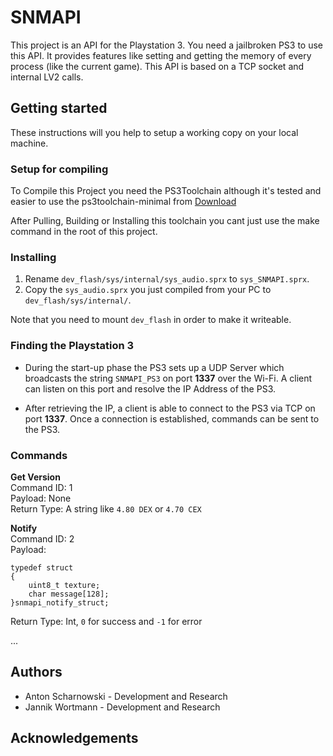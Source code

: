 # SNMAPI #

This project is an API for the Playstation 3. You need a jailbroken PS3 to use this API. It provides features like setting and getting the memory of every process (like the current game). This API is based on a TCP socket and internal LV2 calls.

## Getting started ##
These instructions will you help to setup a working copy on your local machine. 

### Setup for compiling ###
To Compile this Project you need the PS3Toolchain although it's tested and easier to use the 
ps3toolchain-minimal from <!-- Place this tag where you want the button to render. -->
                          <a class="github-button" href="https://github.com/scrapes/ps3toolchain-minimal" data-icon="octicon-cloud-download" data-size="large" aria-label="Download scrapes/ps3toolchain-minimal on GitHub">Download</a> 


After Pulling, Building or Installing this toolchain you cant just use the make command in the root of this project.


### Installing ###
1. Rename `dev_flash/sys/internal/sys_audio.sprx` to `sys_SNMAPI.sprx`. 
2. Copy the `sys_audio.sprx` you just compiled from your PC to `dev_flash/sys/internal/`. 

Note that you need to mount `dev_flash` in order to make it writeable. 

### Finding the Playstation 3 ###
- During the start-up phase the PS3 sets up a UDP Server which broadcasts the string `SNMAPI_PS3` on port **1337** over the Wi-Fi. A client can listen on this port and resolve the IP Address of the PS3.

- After retrieving the IP, a client is able to connect to the PS3 via TCP on port **1337**. Once a connection is established, commands can be sent to the PS3. 

### Commands ###
**Get Version**  
Command ID: 1  
Payload: None  
Return Type: A string like `4.80 DEX` or `4.70 CEX`

**Notify**  
Command ID: 2  
Payload: 
```
typedef struct
{
    uint8_t texture;
    char message[128];
}snmapi_notify_struct;
```
Return Type: Int, `0` for success and `-1` for error

...


## Authors ##
- Anton Scharnowski - Development and Research
- Jannik Wortmann - Development and Research

## Acknowledgements ##

